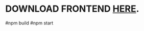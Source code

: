 # DOWNLOAD FRONTEND [HERE](https://github.com/ardillahsetiawan/mern-blog-backend).

#npm build
#npm start
